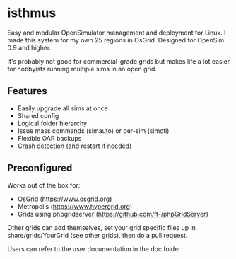 # isthmus
Easy and modular OpenSimulator management and deployment for Linux. I made this system for my own 25 regions in OsGrid. Designed for OpenSim 0.9 and higher.

It's probably not good for commercial-grade grids but makes life a lot easier for hobbyists running multiple sims in an open grid.

## Features
  * Easily upgrade all sims at once
  * Shared config
  * Logical folder hierarchy
  * Issue mass commands (simauto) or per-sim (simctl)
  * Flexible OAR backups
  * Crash detection (and restart if needed)
  
  
## Preconfigured
Works out of the box for:

  * OsGrid (https://www.osgrid.org)
  * Metropolis (https://www.hypergrid.org)
  * Grids using phpgridserver (https://github.com/ft-/phpGridServer)

Other grids can add themselves, set your grid specific files up in  
share/grids/YourGrid (see other grids), then do a pull request.

Users can refer to the user documentation in the doc folder
